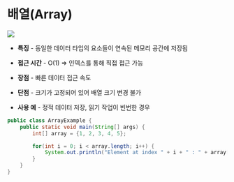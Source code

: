 # 배열(Array)

![](https://i.imgur.com/YhXyALT.png)

- **특징**
	\- 동일한 데이터 타입의 요소들이 연속된 메모리 공간에 저장됨

- **접근 시간**
	\- O(1) => 인덱스를 통해 직접 접근 가능

- **장점**
	\- 빠른 데이터 접근 속도

- **단점**
	\- 크기가 고정되어 있어 배열 크기 변경 불가

- **사용 예**
	\- 정적 데이터 저장, 읽기 작업이 빈번한 경우

``` java
public class ArrayExample {
	public static void main(String[] args) {
		int[] array = {1, 2, 3, 4, 5};

		for(int i = 0; i < array.length; i++) {
			System.out.println("Element at index " + i + " : " + array[i]);
		}
	}
}
```
